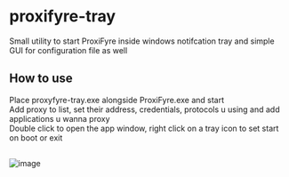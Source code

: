 # proxifyre-tray
Small utility to start ProxiFyre inside windows notifcation tray and simple GUI for configuration file as well
## How to use
Place proxyfyre-tray.exe alongside ProxiFyre.exe and start<br />
Add proxy to list, set their address, credentials, protocols u using and add applications u wanna proxy<br />
Double click to open the app window, right click on a tray icon to set start on boot or exit<br />
##
![image](https://github.com/user-attachments/assets/521b2dd2-7b37-41e9-bea6-e6fe9054d993)
